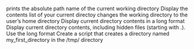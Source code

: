  prints the absolute path name of the current working directory
Display the contents list of your current directoy
changes the working directory to the user’s home directory
Display current directory contents in a long format
Display current directory contents, including hidden files (starting with .). Use the long format
Create a script that creates a directory named my_first_directory in the /tmp/ directory
